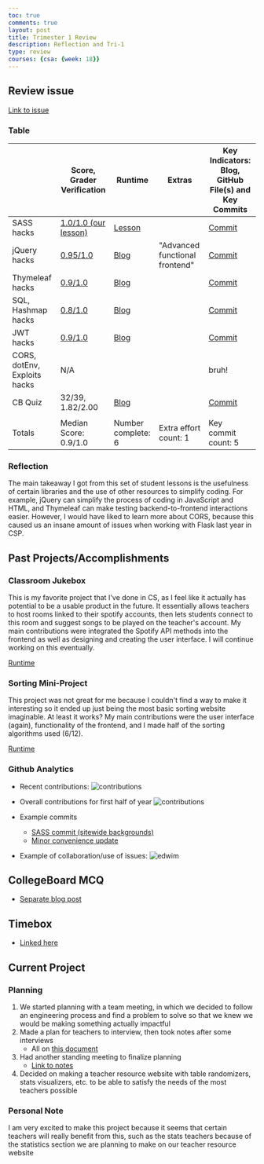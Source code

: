 ```yaml
---
toc: true
comments: true
layout: post
title: Trimester 1 Review
description: Reflection and Tri-1
type: review
courses: {csa: {week: 18}}
---
```

## Review issue
[Link to issue](https://github.com/nighthawkcoders/teacher_portfolio/issues/91#issuecomment-1884090358)

### Table
|  | Score, Grader Verification | Runtime | Extras | Key Indicators: Blog, GitHub File(s) and Key Commits |
|---|---|---|---|---|
| SASS hacks | [1.0/1.0 (our lesson)](https://docs.google.com/spreadsheets/d/1p122VMczx6xkuypKcVewBPM2EABhHuaTx8awjljMPvM/edit?usp=sharing) | [Lesson](https://toby-leeder.github.io/CSABlog/2023/04/28/P3M-SASSFundamentals_IPYNB_2_.html) |  | [Commit]() |
| jQuery hacks | [0.95/1.0](https://docs.google.com/spreadsheets/d/1kKdOhjQyAFc68ozuBdOp9FHCDYT7GM70yunOggKFINY/edit#gid=0) | [Blog](https://aidenhuynh.github.io/Epic_CSA/2023/12/07/UX_jQuery_CRUD_lesson_IPYNB_2_.html) | "Advanced functional frontend" | [Commit](https://github.com/aidenhuynh/Epic_CSA/commit/c95aa09d41f2742e2c8dfa7ff94b4618d3345a5f) |
| Thymeleaf hacks | [0.9/1.0](https://docs.google.com/spreadsheets/u/3/d/1kqVZiCARXp11RVbpnoZ2Qo9Hq0mkZvmDkygIg1x34ZQ/edit?usp=sharing) | [Blog](https://aidenhuynh.github.io/Epic_CSA/2023/12/12/FinalLesson_IPYNB_2_.html) |  | [Commit](https://github.com/aidenhuynh/Epic_CSA/commit/87822e866b95544b2d0eeadb18ce0ff786f3c1bd) |
| SQL, Hashmap hacks | [0.8/1.0](https://docs.google.com/spreadsheets/d/1rXWx0g_0eQKZgMSBHMYZoEqFJO0GwV6UhFWv8dcqJZ8/edit?usp=sharing) | [Blog](https://aidenhuynh.github.io/Epic_CSA/2023/12/18/hashlesson_IPYNB_2_.html) |  | [Commit](https://github.com/aidenhuynh/Epic_CSA/commit/fb407a4912b4f4a8ea0715e7511f59d43ec8334f) |
| JWT hacks | [0.9/1.0](https://docs.google.com/spreadsheets/d/11_qi9Xz2cef9dNzLfK_ipPO5CjmxADwnCmu8HSiTUQI/edit?usp=sharing) | [Blog](https://aidenhuynh.github.io/Epic_CSA/2023/12/19/JWTStudent_IPYNB_2_.html) |  | [Commit](https://github.com/aidenhuynh/Epic_CSA/commit/2e440d99f3a74121a4f1038115637ec0e52c120a) |
| CORS, dotEnv, Exploits hacks | N/A |  |  | bruh! |
| CB Quiz | 32/39, 1.82/2.00 | [Blog](https://aidenhuynh.github.io/Epic_CSA/2023/12/21/MCQ_2015_IPYNB_2_.html) |  | [Commit](https://github.com/aidenhuynh/Epic_CSA/commit/d8df6fe53c6b45fa9c69b0e63ff2f95b6b656680) |
|  |  |  |  |  |
| Totals | Median Score: 0.9/1.0 | Number complete: 6| Extra effort count: 1 | Key commit count: 5 |

### Reflection
The main takeaway I got from this set of student lessons is the usefulness of certain libraries and the use of other resources to simplify coding. For example, jQuery can simplify the process of coding in JavaScript and HTML, and Thymeleaf can make testing backend-to-frontend interactions easier. However, I would have liked to learn more about CORS, because this caused us an insane amount of issues when working with Flask last year in CSP.

## Past Projects/Accomplishments

### Classroom Jukebox
This is my favorite project that I've done in CS, as I feel like it actually has potential to be a usable product in the future. It essentially allows teachers to host rooms linked to their spotify accounts, then lets students connect to this room and suggest songs to be played on the teacher's account. My main contributions were integrated the Spotify API methods into the frontend as well as designing and creating the user interface. I will continue working on this eventually.

[Runtime](https://classroomjukebox.com)

### Sorting Mini-Project
This project was not great for me because I couldn't find a way to make it interesting so it ended up just being the most basic sorting website imaginable. At least it works? My main contributions were the user interface (again), functionality of the frontend, and I made half of the sorting algorithms used (6/12).

[Runtime](https://aidenhuynh.github.io/sortsortsort)

### Github Analytics

* Recent contributions:
![contributions]({{site.baseurl}}/images/commits111.png)

* Overall contributions for first half of year
![contributions]({{site.baseurl}}/images/2023commit.png)

* Example commits
    - [SASS commit (sitewide backgrounds)](https://github.com/aidenhuynh/cj_frontend/commit/b7e7eecc3276c9e5bd07bc9eea642122ac3b7dc4)
    - [Minor convenience update](https://github.com/aidenhuynh/cj_frontend/commit/70d2e6960bde5f80d21a22e1c6b505ca9c73fff8)

* Example of collaboration/use of issues:
![edwim]({{site.baseurl}}/images/collaboration.png)

## CollegeBoard MCQ
- [Separate blog post](https://aidenhuynh.github.io/Epic_CSA/2023/12/21/MCQ_2015_IPYNB_2_.html)

## Timebox
- [Linked here](https://aidenhuynh.github.io/Epic_CSA/advanced_timebox)

## Current Project

### Planning

1. We started planning with a team meeting, in which we decided to follow an engineering process and find a problem to solve so that we knew we would be making something actually impactful
2. Made a plan for teachers to interview, then took notes after some interviews
    - All on [this document](https://john-scc.github.io/jcc_frontend/2023/12/18/teachersurvey.html)
3. Had another standing meeting to finalize planning
    - [Link to notes](https://github.com/John-sCC/jcc_frontend/issues/4)
4. Decided on making a teacher resource website with table randomizers, stats visualizers, etc. to be able to satisfy the needs of the most teachers possible

### Personal Note
I am very excited to make this project because it seems that certain teachers will really benefit from this, such as the stats teachers because of the statistics section we are planning to make on our teacher resource website